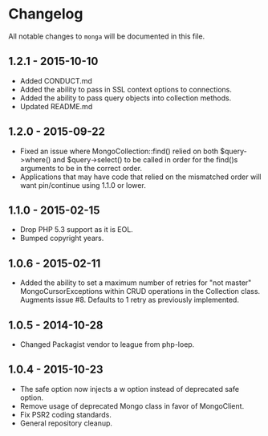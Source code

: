 # Changelog

All notable changes to `monga` will be documented in this file.

## 1.2.1 - 2015-10-10
- Added CONDUCT.md
- Added the ability to pass in SSL context options to connections.
- Added the ability to pass query objects into collection methods.
- Updated README.md

## 1.2.0 - 2015-09-22
- Fixed an issue where MongoCollection::find() relied on both $query->where()
and $query->select() to be called in order for the find()s arguments to be in
the correct order.
- Applications that may have code that relied on the mismatched order will want
pin/continue using 1.1.0 or lower.

## 1.1.0 - 2015-02-15
- Drop PHP 5.3 support as it is EOL.
- Bumped copyright years.

## 1.0.6 - 2015-02-11
- Added the ability to set a maximum number of retries for "not master"
MongoCursorExceptions within CRUD operations in the Collection class. Augments
issue #8. Defaults to 1 retry as previously implemented.

## 1.0.5 - 2014-10-28
- Changed Packagist vendor to league from php-loep.

## 1.0.4 - 2015-10-23
- The safe option now injects a w option instead of deprecated safe option.
- Remove usage of deprecated Mongo class in favor of MongoClient.
- Fix PSR2 coding standards.
- General repository cleanup.
